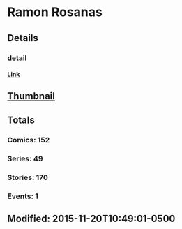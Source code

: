 # Ramon  Rosanas 
## Details
### detail
#### [Link](http://marvel.com/comics/creators/9286/ramon_rosanas?utm_campaign=apiRef&utm_source=225578a89fc76f3d20fbffda5d17a88d)
## [Thumbnail](http://i.annihil.us/u/prod/marvel/i/mg/9/70/4bae8b935d065.jpg)
## Totals
### Comics: 152
### Series: 49
### Stories: 170
### Events: 1
## Modified: 2015-11-20T10:49:01-0500